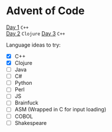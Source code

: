 # Advent of Code

[Day 1](1) `C++`  
[Day 2](2) `Clojure`
[Day 3](3) `C++`

Language ideas to try:
- [x] C++
- [x] Clojure
- [ ] Java
- [ ] C#
- [ ] Python
- [ ] Perl
- [ ] JS
- [ ] Brainfuck
- [ ] ASM (Wrapped in C for input loading)
- [ ] COBOL
- [ ] Shakespeare

